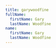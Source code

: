 ```yaml
---
title: garywoodfine
fullName:
  firstName: Gary
  lastName: Woodfine
name:
  firstName: Gary
  lastName: Woodfine
---
```

